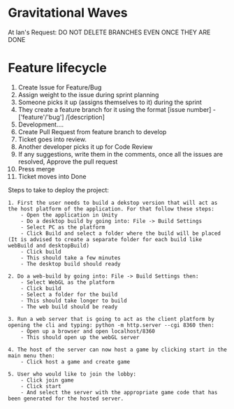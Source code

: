 # Gravitational Waves

At Ian's Request: DO NOT DELETE BRANCHES EVEN ONCE THEY ARE DONE

# Feature lifecycle

1. Create Issue for Feature/Bug
2. Assign weight to the issue during sprint planning
3. Someone picks it up (assigns themselves to it) during the sprint
4. They create a feature branch for it using the format [issue number] - ['feature'/'bug'] /[description]
5. Development....
6. Create Pull Request from feature branch to develop
7. Ticket goes into review.
7. Another developer picks it up for Code Review
8. If any suggestions, write them in the comments, once all the issues are resolved, Approve the pull request
9. Press merge
10. Ticket moves into Done

Steps to take to deploy the project:

    1. First the user needs to build a dekstop version that will act as the host platform of the application. For that follow these steps:
        - Open the application in Unity
        - Do a desktop build by going into: File -> Build Settings
        - Select PC as the platform
        - Click Build and select a folder where the build will be placed (It is advised to create a separate folder for each build like webBuild and desktopBuild)
        - Click build
        - This should take a few minutes
        - The desktop build should ready

    2. Do a web-build by going into: File -> Build Settings then:
        - Select WebGL as the platform
        - Click build
        - Select a folder for the build
        - This should take longer to build
        - The web build should be ready

    3. Run a web server that is going to act as the client platform by opening the cli and typing: python -m http.server --cgi 8360 then:
        - Open up a browser and open localhost/8360
        - This should open up the webGL server

    4. The host of the server can now host a game by clicking start in the main menu then:
        - Click host a game and create game
    
    5. User who would like to join the lobby:
        - Click join game
        - Click start
        - And select the server with the appropriate game code that has been generated for the hosted server.



    
